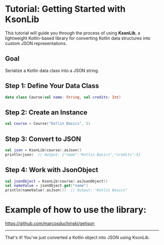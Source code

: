 


# Tutorial: Getting Started with KsonLib

This tutorial will guide you through the process of using **KsonLib**, a lightweight Kotlin-based library for converting Kotlin data structures into custom JSON representations.

## Goal

Serialize a Kotlin data class into a JSON string.

## Step 1: Define Your Data Class

```kotlin
data class Course(val name: String, val credits: Int)
```

## Step 2: Create an Instance

```kotlin
val course = Course("Kotlin Basics", 5)
```

## Step 3: Convert to JSON

```kotlin
val json = KsonLib(course).asJson()
println(json)  // Output: {"name":"Kotlin Basics","credits":5}
```

## Step 4: Work with JsonObject

```kotlin
val jsonObject = KsonLib(course).asJsonObject()
val nameValue = jsonObject.get("name")
println(nameValue?.asJson())  // Output: "Kotlin Basics"
```


# Example of how to use the library:

https://github.com/marcosduchinski/getjson

---

That's it! You've just converted a Kotlin object into JSON using KsonLib.
